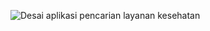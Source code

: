 ![Desai aplikasi pencarian layanan kesehatan](https://github.com/HeriSusanTiwi/Aplikasi-Pencarian-Layanan-Kesehatan-Menggunakan-Algoritma-Haversine/assets/113676260/9f69c7d7-32b1-49eb-be1e-070f82017131)
